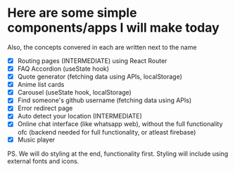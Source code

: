 # Here are some simple components/apps I will make today

Also, the concepts convered in each are written next to the name
- [x] Routing pages (INTERMEDIATE) using React Router
- [x] FAQ Accordion (useState hook)
- [x] Quote generator (fetching data using APIs, localStorage)
- [x] Anime list cards 
- [x] Carousel (useState hook, localStorage)
- [x] Find someone's github username (fetching data using APIs)
- [x] Error redirect page
- [x] Auto detect your location (INTERMEDIATE)
- [x] Online chat interface (like whatsapp web), without the full functionality ofc (backend needed for full functionality, or atleast firebase)
- [x] Music player

PS. We will do styling at the end, functionality first. Styling will include using external fonts and icons.